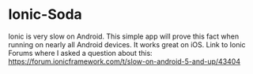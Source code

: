 # Ionic-Soda
Ionic is very slow on Android. This simple app will prove this fact when running on nearly all Android devices. It works great on iOS.
Link to Ionic Forums where I asked a question about this:
https://forum.ionicframework.com/t/slow-on-android-5-and-up/43404
